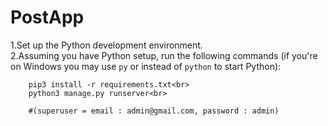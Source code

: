 # PostApp


1.Set up the Python development environment.<br>
2.Assuming you have Python setup, run the following commands (if you're on Windows you may use `py` or instead of `python` to start Python):<br>
```    
    pip3 install -r requirements.txt<br> 
    python3 manage.py runserver<br>
    
    #(superuser = email : admin@gmail.com, password : admin)
    
```
